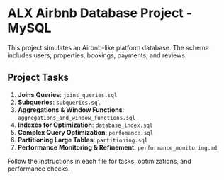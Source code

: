 # ALX Airbnb Database Project - MySQL

This project simulates an Airbnb-like platform database. The schema includes users, properties, bookings, payments, and reviews.  

## Project Tasks

1. **Joins Queries**: `joins_queries.sql`  
2. **Subqueries**: `subqueries.sql`  
3. **Aggregations & Window Functions**: `aggregations_and_window_functions.sql`  
4. **Indexes for Optimization**: `database_index.sql`  
5. **Complex Query Optimization**: `perfomance.sql`  
6. **Partitioning Large Tables**: `partitioning.sql`  
7. **Performance Monitoring & Refinement**: `performance_monitoring.md`  

Follow the instructions in each file for tasks, optimizations, and performance checks.
